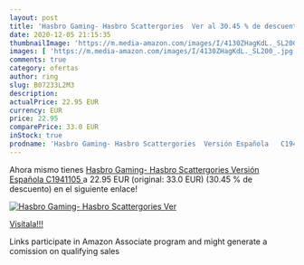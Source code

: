 ```yaml
---
layout: post
title: 'Hasbro Gaming- Hasbro Scattergories  Ver al 30.45 % de descuento'
date: 2020-12-05 21:15:35
thumbnailImage: 'https://m.media-amazon.com/images/I/4130ZHagKdL._SL200_.jpg'
images: [ 'https://m.media-amazon.com/images/I/4130ZHagKdL._SL200_.jpg' ]
comments: true
category: ofertas
author: ring
slug: B07233L2M3
description:
actualPrice: 22.95 EUR
currency: EUR
price: 22.95
comparePrice: 33.0 EUR
inStock: true
prodname: 'Hasbro Gaming- Hasbro Scattergories  Versión Española   C1941105 '
---
```


Ahora mismo tienes [Hasbro Gaming- Hasbro Scattergories  Versión Española   C1941105 ](https://www.amazon.es/dp/B07233L2M3/?tag=tolees-21) a 22.95 EUR (original: 33.0 EUR) (30.45 %  de descuento) en el siguiente enlace!

[![Hasbro Gaming- Hasbro Scattergories  Ver](https://m.media-amazon.com/images/I/4130ZHagKdL._SL200_.jpg)](https://www.amazon.es/dp/B07233L2M3/?tag=tolees-21)

[Visítala!!!](https://www.amazon.es/dp/B07233L2M3/?tag=tolees-21)

Links participate in Amazon Associate program and might generate a comission on qualifying sales
